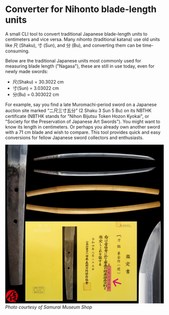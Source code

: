# Converter for Nihonto blade-length units

A small CLI tool to convert traditional Japanese blade-length units to centimeters and vice versa. 
Many nihonto (traditional katana) use old units like 尺 (Shaku), 寸 (Sun), and 分 (Bu), and converting them can be time-consuming.

Below are the traditional Japanese units most commonly used for measuring blade length ("Nagasa"), these are still in use today, even for newly made swords:

- 尺(Shaku) = 30.3022 cm
- 寸(Sun) = 3.03022 cm
- 分(Bu) = 0.303022 cm 

For example, say you find a late Muromachi-period sword on a Japanese auction site marked “ニ尺三寸五分” (2 Shaku 3 Sun 5 Bu) on its NBTHK certificate (NBTHK stands for "Nihon Bijutsu Token Hozon Kyokai", or "Society for the Preservation of Japanese Art Swords"). You might want to know its length in centimeters. Or perhaps you already own another sword with a 71 cm blade and wish to compare. This tool provides quick and easy conversions for fellow Japanese sword collectors and enthusiasts.

![NBTHK nihonto certificate example](images/nihonto_example.jpg)
*Photo courtesy of Samurai Museum Shop*  